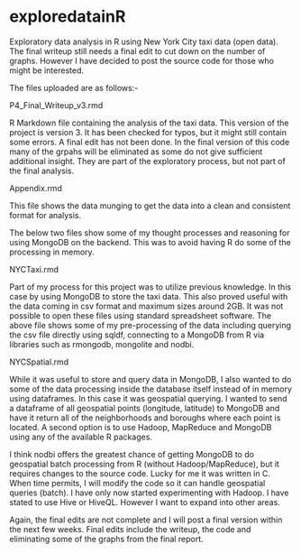# exploredatainR
Exploratory data analysis in R using New York City taxi data (open data).
The final writeup still needs a final edit to cut down on the number of graphs. However I have decided to post the source code for those who might be interested.

The files uploaded are as follows:-

P4_Final_Writeup_v3.rmd

R Markdown file containing the analysis of the taxi data. This version of the project is version 3. It has been checked for typos, but it might still contain some errors. A final edit has not been done. In the final version of this code many of the grpahs will be eliminated as some do not give sufficient additional insight. They are part of the exploratory process, but not part of the final analysis.

Appendix.rmd

This file shows the data munging to get the data into a clean and consistent format for analysis.


The below two files show some of my thought processes and reasoning for using MongoDB on the backend. This was to avoid having R do some of the processing in memory.

NYCTaxi.rmd

Part of my process for this project was to utilize previous knowledge. In this case by using MongoDB to store the taxi data.
This also proved useful with the data coming in csv format and maximum sizes around 2GB. It was not possible to open these files using standard spreadsheet software. The above file shows some of my pre-processing of the data including querying the csv file directly using sqldf, connecting to a MongoDB from R via libraries such as rmongodb, mongolite and nodbi.

NYCSpatial.rmd

While it was useful to store and query data in MongoDB, I also wanted to do some of the data processing inside the database itself instead of in memory using dataframes. 
In this case it was geospatial querying. I wanted to send a dataframe of all geospatial points (longitude, latitude) to MongoDB and have it return all of the neighborhoods and boroughs where each point is located. A second option is to use Hadoop, MapReduce and MongoDB using any of the available R packages.


I think nodbi offers the greatest chance of getting MongoDB to do geospatial batch processing from R (without Hadoop/MapReduce), but it requires changes to the source code. Lucky for me it was written in C. When time permits, I will modify the code so it can handle geospatial queries (batch).
I have only now started experimenting with Hadoop. I have stated to use Hive or HiveQL. However I want to expand into other areas.

Again, the final edits are not complete and I will post a final version within the next few weeks. Final edits include the writeup, the code and eliminating some of the graphs from the final report.
